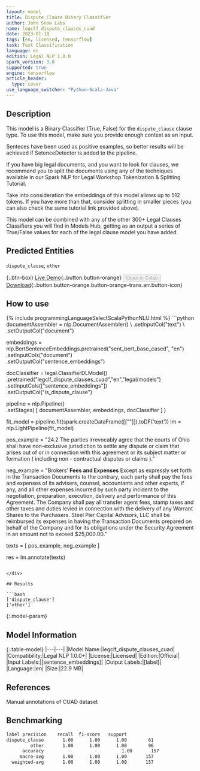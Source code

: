 ```yaml
---
layout: model
title: Dispute Clause Binary Classifier
author: John Snow Labs
name: legclf_dispute_clauses_cuad
date: 2023-01-18
tags: [en, licensed, tensorflow]
task: Text Classification
language: en
edition: Legal NLP 1.0.0
spark_version: 3.0
supported: true
engine: tensorflow
article_header:
  type: cover
use_language_switcher: "Python-Scala-Java"
---
```


## Description

This model is a Binary Classifier (True, False) for the `dispute_clause` clause type. To use this model, make sure you provide enough context as an input.

Senteces have been used as positive examples, so better results will be achieved if SetenceDetector is added to the pipeline.

If you have big legal documents, and you want to look for clauses, we recommend you to split the documents using any of the techniques available in our Spark NLP for Legal Workshop Tokenization & Splitting Tutorial.

Take into consideration the embeddings of this model allows up to 512 tokens. If you have more than that, consider splitting in smaller pieces (you can also check the same tutorial link provided above).

This model can be combined with any of the other 300+ Legal Clauses Classifiers you will find in Models Hub, getting as an output a series of True/False values for each of the legal clause model you have added.

## Predicted Entities

`dispute_clause`, `other`

{:.btn-box}
[Live Demo](https://demo.johnsnowlabs.com/finance/CLASSIFY_LEGAL_CLAUSES/){:.button.button-orange}
<button class="button button-orange" disabled>Open in Colab</button>
[Download](https://s3.amazonaws.com/auxdata.johnsnowlabs.com/legal/models/legclf_dispute_clauses_cuad_en_1.0.0_3.0_1674056674986.zip){:.button.button-orange.button-orange-trans.arr.button-icon}

## How to use



<div class="tabs-box" markdown="1">
{% include programmingLanguageSelectScalaPythonNLU.html %}
```python
documentAssembler = nlp.DocumentAssembler() \
    .setInputCol("text") \
    .setOutputCol("document")

embeddings = nlp.BertSentenceEmbeddings.pretrained("sent_bert_base_cased", "en") \
      .setInputCols("document") \
      .setOutputCol("sentence_embeddings")

docClassifier = legal.ClassifierDLModel() \
    .pretrained("legclf_dispute_clauses_cuad","en","legal/models")\
    .setInputCols(["sentence_embeddings"])\
    .setOutputCol("is_dispute_clause")

pipeline = nlp.Pipeline() \
    .setStages(
      [
        documentAssembler,
        embeddings,
        docClassifier
      ]
    )

fit_model = pipeline.fit(spark.createDataFrame([[""]]).toDF('text'))
lm = nlp.LightPipeline(fit_model)

pos_example = "24.2 The parties irrevocably agree that the courts of Ohio shall have non-exclusive jurisdiction to settle any dispute or claim that arises out of or in connection with this agreement or its subject matter or formation ( including non - contractual disputes or claims )."

neg_example = "Brokers’ <strong>Fees and Expenses</strong> Except as expressly set forth in the Transaction Documents to the contrary, each party shall pay the fees and expenses of its advisers, counsel, accountants and other experts, if any, and all other expenses incurred by such party incident to the negotiation, preparation, execution, delivery and performance of this Agreement. The Company shall pay all transfer agent fees, stamp taxes and other taxes and duties levied in connection with the delivery of any Warrant Shares to the Purchasers. Steel Pier Capital Advisors, LLC shall be reimbursed its expenses in having the Transaction Documents prepared on behalf of the Company and for its obligations under the Security Agreement in an amount not to exceed $25,000.00."

texts = [
    pos_example,
    neg_example
]

res = lm.annotate(texts)
```

</div>

## Results

```bash
['dispute_clause']
['other']
```

{:.model-param}
## Model Information

{:.table-model}
|---|---|
|Model Name:|legclf_dispute_clauses_cuad|
|Compatibility:|Legal NLP 1.0.0+|
|License:|Licensed|
|Edition:|Official|
|Input Labels:|[sentence_embeddings]|
|Output Labels:|[label]|
|Language:|en|
|Size:|22.9 MB|

## References

Manual annotations of CUAD dataset

## Benchmarking

```bash
label precision    recall  f1-score   support
dispute_clause       1.00      1.00      1.00        61
         other       1.00      1.00      1.00        96
      accuracy         -         -         1.00       157
     macro-avg       1.00      1.00      1.00       157
  weighted-avg       1.00      1.00      1.00       157
```